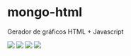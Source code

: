 # mongo-html
Gerador de gráficos HTML + Javascript

[![](https://images.microbadger.com/badges/image/kididcca/mongo-html.svg)](https://microbadger.com/images/kididcca/mongo-html "Get your own image badge on microbadger.com")
[![](https://images.microbadger.com/badges/version/kididcca/mongo-html.svg)](https://microbadger.com/images/kididcca/mongo-html "Get your own version badge on microbadger.com")
[![](https://images.microbadger.com/badges/commit/kididcca/mongo-html.svg)](https://microbadger.com/images/kididcca/mongo-html "Get your own commit badge on microbadger.com")
[![](https://images.microbadger.com/badges/license/kididcca/mongo-html.svg)](https://microbadger.com/images/kididcca/mongo-html "Get your own license badge on microbadger.com")
